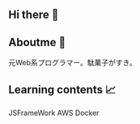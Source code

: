 ## Hi there :gem: 

## Aboutme :cactus: 
元Web系プログラマー。駄菓子がすき。

## Learning contents :chart_with_upwards_trend:
JSFrameWork AWS Docker


<!--
**dagashiyasan/dagashiyasan** is a ✨ _special_ ✨ repository because its `README.md` (this file) appears on your GitHub profile.

Here are some ideas to get you started:

- 🔭 I’m currently working on ...
- 🌱 I’m currently learning ...
- 👯 I’m looking to collaborate on ...
- 🤔 I’m looking for help with ...
- 💬 Ask me about ...
- 📫 How to reach me: ...
- 😄 Pronouns: ...
- ⚡ Fun fact: ...
-->
